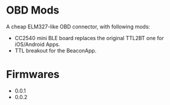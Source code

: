 OBD Mods
================

A cheap ELM327-like OBD connector, with following mods:
* CC2540 mini BLE board replaces the original TTL2BT one for iOS/Android Apps.
* TTL breakout for the BeaconApp.


Firmwares
==================
* 0.0.1
* 0.0.2
